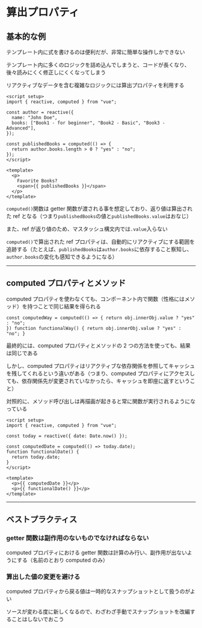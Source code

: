 # 算出プロパティ

## 基本的な例

テンプレート内に式を書けるのは便利だが、非常に簡単な操作しかできない

テンプレート内に多くのロジックを詰め込んでしまうと、コードが長くなり、後々読みにくく修正しにくくなってしまう

リアクティブなデータを含む複雑なロジックには算出プロパティを利用する

```vue
<script setup>
import { reactive, computed } from "vue";

const author = reactive({
  name: "John Doe",
  books: ["Book1 - for beginner", "Book2 - Basic", "Book3 - Advanced"],
});

const publishedBooks = computed(() => {
  return author.books.length > 0 ? "yes" : "no";
});
</script>

<template>
  <p>
    Favorite Books?
    <span>{{ publishedBooks }}</span>
  </p>
</template>
```

`computed()`関数は getter 関数が渡される事を想定しており、返り値は算出された ref となる（つまり`publishedBooks`の値と`publishedBooks.value`はおなじ）

また、ref が返り値のため、マスタッシュ構文内では`.value`入らない

`computed()`で算出された ref プロパティは、自動的にリアクティブにする範囲を追跡する（たとえば、`publishedBooks`は`author.books`に依存すること察知し、`author.books`の変化も感知できるようになる）

---

## computed プロパティとメソッド

computed プロパティを使わなくても、コンポーネント内で関数（性格にはメソッド）を持つことで同じ結果を得られる

```vue
const computedWay = computed(() => { return obj.innerObj.value ? "yes" : "no";
}) function functionalWay() { return obj.innerObj.value ? "yes" : "no"; }
```

最終的には、computed プロパティとメソッドの 2 つの方法を使っても、結果は同じである

しかし、computed プロパティはリアクティブな依存関係を参照してキャッシュを残してくれるという違いがある（つまり、computed プロパティにアクセスしても、依存関係先が変更されていなかったら、キャッシュを即座に返すということ）

対照的に、メソッド呼び出しは再描画が起きると常に関数が実行されるようになっている

```vue
<script setup>
import { reactive, computed } from "vue";

const today = reactive({ date: Date.now() });

const computedDate = computed(() => today.date);
function functionalDate() {
  return today.date;
}
</script>

<template>
  <p>{{ computedDate }}</p>
  <p>{{ functionalDate() }}</p>
</template>
```

---

## ベストプラクティス

### getter 関数は副作用のないものでなければならない

computed プロパティにおける getter 関数は計算のみ行い、副作用が出ないようにする（名前のとおり computed のみ）

### 算出した値の変更を避ける

computed プロパティから戻る値は一時的なスナップショットとして扱うのがよい

ソースが変わる度に新しくなるので、わざわざ手動でスナップショットを改編することはしないでおこう
